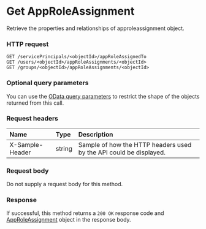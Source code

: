 # Get AppRoleAssignment

Retrieve the properties and relationships of approleassignment object.
### HTTP request
```http
GET /servicePrincipals/<objectId>/appRoleAssignedTo
GET /users/<objectId>/appRoleAssignments/<objectId>
GET /groups/<objectId>/appRoleAssignments/<objectId>
```
### Optional query parameters
You can use the [OData query parameters](odata-optional-query-parameters.md) to restrict the shape of the objects returned from this call.
### Request headers
| Name       | Type | Description|
|:-----------|:------|:----------|
| X-Sample-Header  | string  | Sample of how the HTTP headers used by the API could be displayed.|

### Request body
Do not supply a request body for this method.
### Response
If successful, this method returns a `200 OK` response code and [AppRoleAssignment](../resources/approleassignment.md) object in the response body.
